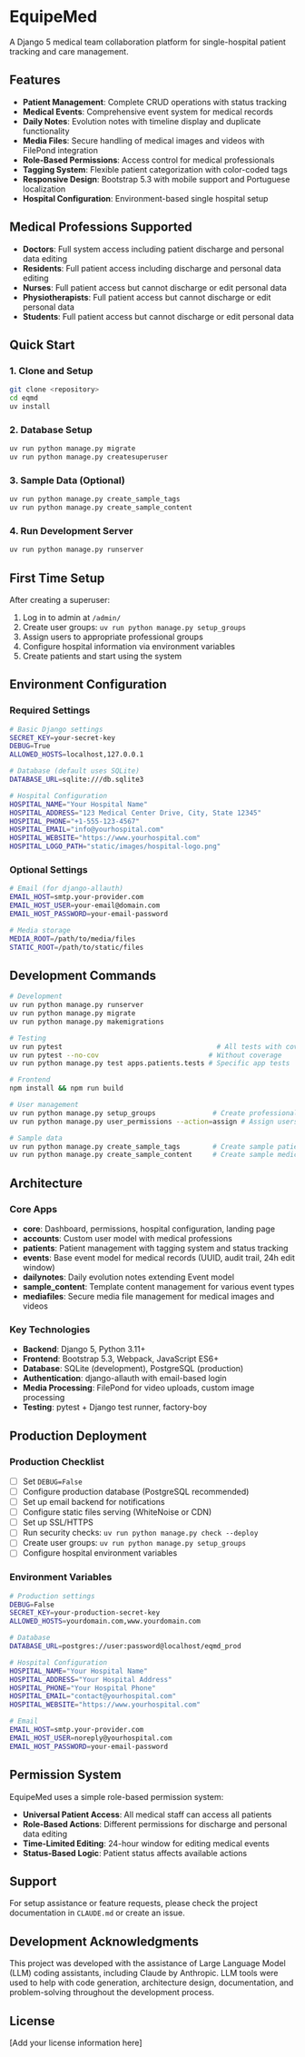 # EquipeMed

A Django 5 medical team collaboration platform for single-hospital patient tracking and care management.

## Features

- **Patient Management**: Complete CRUD operations with status tracking
- **Medical Events**: Comprehensive event system for medical records
- **Daily Notes**: Evolution notes with timeline display and duplicate functionality
- **Media Files**: Secure handling of medical images and videos with FilePond integration
- **Role-Based Permissions**: Access control for medical professionals
- **Tagging System**: Flexible patient categorization with color-coded tags
- **Responsive Design**: Bootstrap 5.3 with mobile support and Portuguese localization
- **Hospital Configuration**: Environment-based single hospital setup

## Medical Professions Supported

- **Doctors**: Full system access including patient discharge and personal data editing
- **Residents**: Full patient access including discharge and personal data editing
- **Nurses**: Full patient access but cannot discharge or edit personal data
- **Physiotherapists**: Full patient access but cannot discharge or edit personal data  
- **Students**: Full patient access but cannot discharge or edit personal data

## Quick Start

### 1. Clone and Setup

```bash
git clone <repository>
cd eqmd
uv install
```

### 2. Database Setup

```bash
uv run python manage.py migrate
uv run python manage.py createsuperuser
```

### 3. Sample Data (Optional)

```bash
uv run python manage.py create_sample_tags
uv run python manage.py create_sample_content
```

### 4. Run Development Server

```bash
uv run python manage.py runserver
```

## First Time Setup

After creating a superuser:

1. Log in to admin at `/admin/`
2. Create user groups: `uv run python manage.py setup_groups`
3. Assign users to appropriate professional groups
4. Configure hospital information via environment variables
5. Create patients and start using the system

## Environment Configuration

### Required Settings

```bash
# Basic Django settings
SECRET_KEY=your-secret-key
DEBUG=True
ALLOWED_HOSTS=localhost,127.0.0.1

# Database (default uses SQLite)
DATABASE_URL=sqlite:///db.sqlite3

# Hospital Configuration
HOSPITAL_NAME="Your Hospital Name"
HOSPITAL_ADDRESS="123 Medical Center Drive, City, State 12345"
HOSPITAL_PHONE="+1-555-123-4567"
HOSPITAL_EMAIL="info@yourhospital.com"
HOSPITAL_WEBSITE="https://www.yourhospital.com"
HOSPITAL_LOGO_PATH="static/images/hospital-logo.png"
```

### Optional Settings

```bash
# Email (for django-allauth)
EMAIL_HOST=smtp.your-provider.com
EMAIL_HOST_USER=your-email@domain.com
EMAIL_HOST_PASSWORD=your-email-password

# Media storage
MEDIA_ROOT=/path/to/media/files
STATIC_ROOT=/path/to/static/files
```

## Development Commands

```bash
# Development
uv run python manage.py runserver
uv run python manage.py migrate
uv run python manage.py makemigrations

# Testing
uv run pytest                                      # All tests with coverage
uv run pytest --no-cov                           # Without coverage
uv run python manage.py test apps.patients.tests # Specific app tests

# Frontend
npm install && npm run build

# User management
uv run python manage.py setup_groups              # Create professional groups
uv run python manage.py user_permissions --action=assign # Assign users to groups

# Sample data
uv run python manage.py create_sample_tags        # Create sample patient tags
uv run python manage.py create_sample_content     # Create sample medical templates
```

## Architecture

### Core Apps

- **core**: Dashboard, permissions, hospital configuration, landing page
- **accounts**: Custom user model with medical professions
- **patients**: Patient management with tagging system and status tracking
- **events**: Base event model for medical records (UUID, audit trail, 24h edit window)
- **dailynotes**: Daily evolution notes extending Event model
- **sample_content**: Template content management for various event types
- **mediafiles**: Secure media file management for medical images and videos

### Key Technologies

- **Backend**: Django 5, Python 3.11+
- **Frontend**: Bootstrap 5.3, Webpack, JavaScript ES6+
- **Database**: SQLite (development), PostgreSQL (production)
- **Authentication**: django-allauth with email-based login
- **Media Processing**: FilePond for video uploads, custom image processing
- **Testing**: pytest + Django test runner, factory-boy

## Production Deployment

### Production Checklist

- [ ] Set `DEBUG=False`
- [ ] Configure production database (PostgreSQL recommended)
- [ ] Set up email backend for notifications
- [ ] Configure static files serving (WhiteNoise or CDN)
- [ ] Set up SSL/HTTPS
- [ ] Run security checks: `uv run python manage.py check --deploy`
- [ ] Create user groups: `uv run python manage.py setup_groups`
- [ ] Configure hospital environment variables

### Environment Variables

```bash
# Production settings
DEBUG=False
SECRET_KEY=your-production-secret-key
ALLOWED_HOSTS=yourdomain.com,www.yourdomain.com

# Database
DATABASE_URL=postgres://user:password@localhost/eqmd_prod

# Hospital Configuration
HOSPITAL_NAME="Your Hospital Name"
HOSPITAL_ADDRESS="Your Hospital Address"
HOSPITAL_PHONE="Your Hospital Phone"
HOSPITAL_EMAIL="contact@yourhospital.com"
HOSPITAL_WEBSITE="https://www.yourhospital.com"

# Email
EMAIL_HOST=smtp.your-provider.com
EMAIL_HOST_USER=noreply@yourhospital.com
EMAIL_HOST_PASSWORD=your-email-password
```

## Permission System

EquipeMed uses a simple role-based permission system:

- **Universal Patient Access**: All medical staff can access all patients
- **Role-Based Actions**: Different permissions for discharge and personal data editing
- **Time-Limited Editing**: 24-hour window for editing medical events
- **Status-Based Logic**: Patient status affects available actions

## Support

For setup assistance or feature requests, please check the project documentation in `CLAUDE.md` or create an issue.

## Development Acknowledgments

This project was developed with the assistance of Large Language Model (LLM) coding assistants, including Claude by Anthropic. LLM tools were used to help with code generation, architecture design, documentation, and problem-solving throughout the development process.

## License

[Add your license information here]